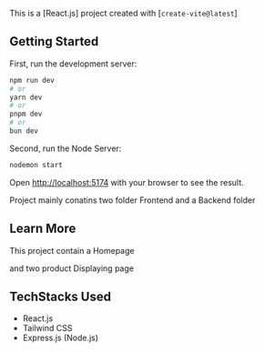 This is a [React.js] project created with [`create-vite@latest`]

## Getting Started

First, run the development server:

```bash
npm run dev
# or
yarn dev
# or
pnpm dev
# or
bun dev
```

Second, run the Node Server:

```bash
nodemon start

```
Open [http://localhost:5174](http://localhost:3000) with your browser to see the result.

Project mainly conatins two folder Frontend and a Backend folder


## Learn More

This project contain a Homepage 

and two product Displaying page



## TechStacks Used
- React.js
- Tailwind CSS
- Express.js (Node.js)





